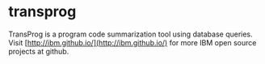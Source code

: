 # transprog

TransProg is a program code summarization tool using database queries.  
Visit [http://ibm.github.io/](http://ibm.github.io/) for more IBM open source projects at github. 

